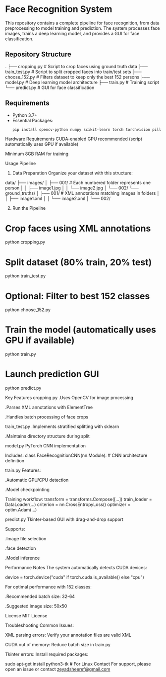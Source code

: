 # Face Recognition System

This repository contains a complete pipeline for face recognition, from data preprocessing to model training and prediction. The system processes face images, trains a deep learning model, and provides a GUI for face classification.

## Repository Structure

.
├── cropping.py # Script to crop faces using ground truth data
├── train_test.py # Script to split cropped faces into train/test sets
├── choose_152.py # Filters dataset to keep only the best 152 persons
├── model.py # Deep learning model architecture
├── train.py # Training script
└── predict.py # GUI for face classification


## Requirements

- Python 3.7+
- Essential Packages:
  ```bash
  pip install opencv-python numpy scikit-learn torch torchvision pillow tkinterdnd2

Hardware Requirements
CUDA-enabled GPU recommended (script automatically uses GPU if available)

Minimum 8GB RAM for training

Usage Pipeline
1. Data Preparation
Organize your dataset with this structure:

data/
├── images/
│   ├── 001/               # Each numbered folder represents one person
│   │   ├── image1.jpg
│   │   └── image2.jpg
│   └── 002/
└── ground_truths/
│   ├── 001/               # XML annotations matching images in folders
│   │   ├── image1.xml
│   │   └── image2.xml
│   └── 002/

2. Run the Pipeline

# Crop faces using XML annotations
python cropping.py

# Split dataset (80% train, 20% test)
python train_test.py

# Optional: Filter to best 152 classes
python choose_152.py

# Train the model (automatically uses GPU if available)
python train.py

# Launch prediction GUI
python predict.py

Key Features
cropping.py
.Uses OpenCV for image processing

.Parses XML annotations with ElementTree

.Handles batch processing of face crops

train_test.py
.Implements stratified splitting with sklearn

.Maintains directory structure during split

model.py
PyTorch CNN implementation

Includes:
class FaceRecognitionCNN(nn.Module):
    # CNN architecture definition

train.py
Features:

.Automatic GPU/CPU detection

.Model checkpointing

Training workflow:
transform = transforms.Compose([...])
train_loader = DataLoader(...)
criterion = nn.CrossEntropyLoss()
optimizer = optim.Adam(...)

predict.py
Tkinter-based GUI with drag-and-drop support

Supports:

.Image file selection

.face detection

.Model inference

Performance Notes
The system automatically detects CUDA devices:

device = torch.device("cuda" if torch.cuda.is_available() else "cpu")

For optimal performance with 152 classes:

.Recommended batch size: 32-64

.Suggested image size: 50x50

License
MIT License

Troubleshooting
Common Issues:

XML parsing errors: Verify your annotation files are valid XML

CUDA out of memory: Reduce batch size in train.py

Tkinter errors: Install required packages:

sudo apt-get install python3-tk  # For Linux
Contact
For support, please open an issue or contact zeyadsheeref@gmail.com
